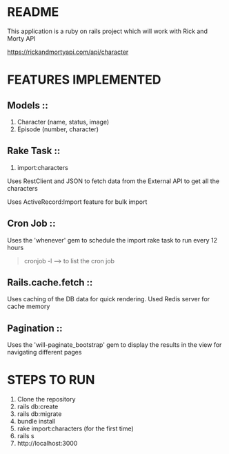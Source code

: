 # README

This application is a ruby on rails project which will work
with Rick and Morty API

https://rickandmortyapi.com/api/character

# FEATURES IMPLEMENTED

Models ::
---------
  1. Character (name, status, image)
  2. Episode (number, character)

Rake Task ::
------------
  1. import:characters

Uses RestClient and JSON to fetch data from the External API to
get all the characters

Uses ActiveRecord:Import feature for bulk import

Cron Job ::
-----------
Uses the 'whenever' gem to schedule the import rake task to run every 12 hours

>cronjob -l     --> to list the cron job

Rails.cache.fetch ::
--------------------
Uses caching of the DB data for quick rendering. Used Redis server for cache memory

Pagination ::
-------------
Uses the 'will-paginate_bootstrap' gem to display the results in the view for
navigating different pages

# STEPS TO RUN

1. Clone the repository
2. rails db:create
3. rails db:migrate
4. bundle install
5. rake import:characters (for the first time)
6. rails s
7. http://localhost:3000

